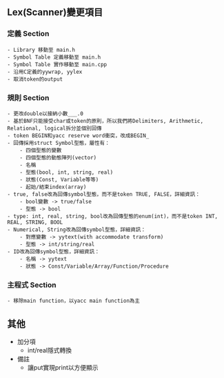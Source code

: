 ## Lex(Scanner)變更項目

### 定義 Section
    - Library 移動至 main.h
    - Symbol Table 定義移動至 main.h
    - Symbol Table 實作移動至 main.cpp
    - 沿用C定義的yywrap, yylex
    - 取消token的output

### 規則 Section
    - 更改double以接納小數___.0
    - 基於BNF只能接受char或token的原則，所以我們將Delimiters, Arithmetic, Relational, logical拆分並個別回傳 
    - token BEGIN和yacc reserve word衝突，改成BEGIN_
    - 回傳採用struct Symbol型態，屬性有：
        - 四個型態的變數
        - 四個型態的動態陣列(vector)
        - 名稱
        - 型態(bool, int, string, real)
        - 狀態(Const, Variable等等)
        - 起始/結束index(array)
    - true, false改為回傳symbol型態，而不是token TRUE, FALSE，詳細資訊：
        - bool變數 -> true/false
        - 型態 -> bool
    - type: int, real, string, bool改為回傳型態的enum(int)，而不是token INT, REAL, STRING, BOOL
    - Numerical, String改為回傳symbol型態，詳細資訊：
        - 對應變數 -> yytext(with accommodate transform)
        - 型態 -> int/string/real
    - ID改為回傳symbol型態，詳細資訊：
        - 名稱 -> yytext
        - 狀態 -> Const/Variable/Array/Function/Procedure

### 主程式 Section
    - 移除main function，以yacc main function為主

## 其他
- 加分項
    - int/real隱式轉換
- 備註
    - 讓put實現print以方便顯示